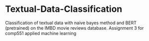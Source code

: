 # Textual-Data-Classification

Classification of textual data with naive bayes method and BERT (pretrained) on the IMBD movie reviews database.
Assignment 3 for comp551 applied machine learning
